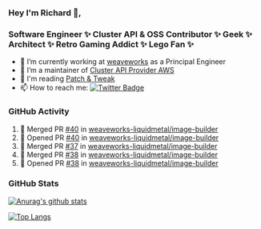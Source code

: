 ### Hey I'm Richard 👋, 

<h3 align="left">Software Engineer ✨ Cluster API & OSS Contributor ✨ Geek ✨ Architect ✨ Retro Gaming Addict ✨ Lego Fan ✨</h3>

- 🔭 I’m currently working at [weaveworks](https://github.com/weaveworks) as a Principal Engineer
- 👯 I’m a maintainer of [Cluster API Provider AWS](https://github.com/kubernetes-sigs/cluster-api-provider-aws)
- 💬 I'm reading [Patch & Tweak](https://bjooks.com/products/patch-tweak-exploring-modular-synthesis)
- 📫 How to reach me: [![Twitter Badge](https://img.shields.io/badge/-@fruit_case-00acee?style=flat&logo=Twitter&logoColor=white)](https://twitter.com/intent/follow?screen_name=fruit_case "Follow on Twitter")

### GitHub Activity 

<!--START_SECTION:activity-->
1. 🎉 Merged PR [#40](https://github.com/weaveworks-liquidmetal/image-builder/pull/40) in [weaveworks-liquidmetal/image-builder](https://github.com/weaveworks-liquidmetal/image-builder)
2. 💪 Opened PR [#40](https://github.com/weaveworks-liquidmetal/image-builder/pull/40) in [weaveworks-liquidmetal/image-builder](https://github.com/weaveworks-liquidmetal/image-builder)
3. 🎉 Merged PR [#37](https://github.com/weaveworks-liquidmetal/image-builder/pull/37) in [weaveworks-liquidmetal/image-builder](https://github.com/weaveworks-liquidmetal/image-builder)
4. 🎉 Merged PR [#38](https://github.com/weaveworks-liquidmetal/image-builder/pull/38) in [weaveworks-liquidmetal/image-builder](https://github.com/weaveworks-liquidmetal/image-builder)
5. 💪 Opened PR [#38](https://github.com/weaveworks-liquidmetal/image-builder/pull/38) in [weaveworks-liquidmetal/image-builder](https://github.com/weaveworks-liquidmetal/image-builder)
<!--END_SECTION:activity-->

### GitHub Stats

[![Anurag's github stats](https://github-readme-stats.vercel.app/api?username=richardcase&count_private=true&show_icons=true)](https://github.com/anuraghazra/github-readme-stats)

[![Top Langs](https://github-readme-stats.vercel.app/api/top-langs/?username=richardcase&hide=html&layout=compact)](https://github.com/anuraghazra/github-readme-stats)
